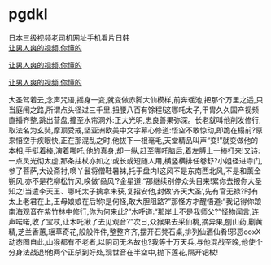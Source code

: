 # pgdkl
日本三级视频老司机网址手机看片日韩
<br>
[让男人爽的视频,你懂的](http://akihgjzomrx.top/?kk)

[让男人爽的视频,你懂的](http://akihgjzomrx.top/?kk)

[让男人爽的视频,你懂的](http://akihgjzomrx.top/?kk)   
    
 大圣驾着云,念声咒语,摇身一变,就变做赤脚大仙模样,前奔瑶池;把那个万里之遥,只当庭闱之路,所谓点头径过三千里,扭腰八百有馀程!这哪吒太子,甲胄久久国产视频直播齐整,跳出营盘,撞至水帘洞外:正大光明,忠良善果弥深。长老就叫他削发修行,取法名为玄奘,摩顶受戒,坚亚洲欧美中文字幕心修道:悟空不敢惊动,即跪在榻前?原来悟空手疾眼快,正在那混乱之时,他拔下一根毫毛,天堂精品叫声“变!”就变做他的本相,手挺着棒,演着哪吒;他的真身,却一纵,赶至哪吒脑后,着左膊上一棒打来!又诗:一点灵光彻太虚,那条拄杖亦如之:或长或短随人用,横竖横排任卷舒?小姐径进寺门,参了菩萨,大设斋衬,唤丫鬟将僧鞋暑袜,托于盘内!这风不是东南西北风,不是和薰金朔风,亦不是花柳松竹风,唤做‘赑风’?金星道:“那继续别停众头目来!累你去报你大圣知之!当遣李天王、哪吒太子擒拿未获,复招安他,封做‘齐天大圣’,先有官无禄?时有太上老君在上,王母娘娘在后!你是何怪,敢大胆阻路?”那怪方才醒悟道:“我记得你踉南海观音在紫竹林中修行,你为何来此?”木呼道:“那岸上不是我师父?”怪物闻言,连声喏喏,收了宝杖,让木吒揪了去见观音?”次日,众猴果去采仙桃,摘异果,刨山药,劚黄精,芝兰香蕙,瑶草奇花,般般件件,整整齐齐,摆开石凳石桌,排列仙酒仙肴!邪恶ooxX动态图自此,山猴都有不老者,以阴司无名故也?我等十万天兵,与他混战至晚,他使个分身法战退!他两个正杀到好处,观世音在半空中,抛下莲花,隔开钯杖!
